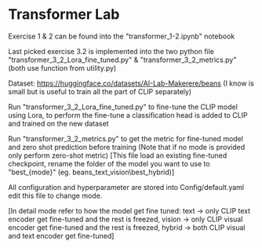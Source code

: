 # Transformer Lab

Exercise 1 & 2 can be found into the "transformer_1-2.ipynb" notebook

Last picked exercise 3.2 is implemented into the two python file "transformer_3_2_Lora_fine_tuned.py" & "transformer_3_2_metrics.py" (both use function from utility.py)

Dataset: https://huggingface.co/datasets/AI-Lab-Makerere/beans (I know is small but is useful to train all the part of CLIP separately)

Run "transformer_3_2_Lora_fine_tuned.py" to fine-tune the CLIP model using Lora, to perform the fine-tune a classification head is added to CLIP and trained on the new dataset

Run "transformer_3_2_metrics.py" to get the metric for fine-tuned model and zero shot prediction before training (Note that if no mode is provided only perform zero-shot metric)
[This file load an existing fine-tuned checkpoint, rename the folder of the model you want to use to "best_{mode}" (eg. beans_text_vision\best_hybrid)] 

All configuration and hyperparameter are stored into Config/default.yaml edit this file to change mode.

[In detail mode refer to how the model get fine tuned: 
text -> only CLIP text encoder get fine-tuned and the rest is freezed, 
vision -> only CLIP visual encoder get fine-tuned and the rest is freezed,
hybrid -> both CLIP visual and text encoder get fine-tuned]
